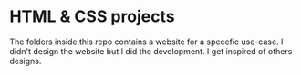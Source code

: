 # HTML & CSS projects

The folders inside this repo contains a website for a specefic use-case.
I didn't design the website but I did the development. I get inspired of others designs.
